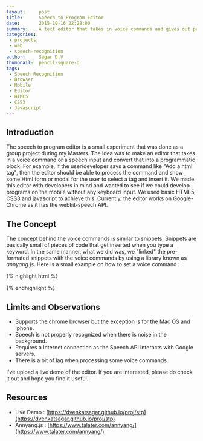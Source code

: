```yaml
---
layout:     post
title:      Speech to Program Editor
date:       2015-10-16 22:28:00
summary:    A text editor that takes in voice commands and gives out programmatic blocks.
categories:
 - projects
 - web
 - speech-recognition
author:     Sagar D.V
thumbnail:  pencil-square-o
tags:
 - Speech Recognition
 - Browser
 - Mobile
 - Editor
 - HTML5
 - CSS3
 - Javascript
---
```


## Introduction

The speech to program editor is a small experiment that was done as a group project during my Masters. The idea was to make an editor that takes in a voice command or a speech input and convert that into a programmatic block. For example, if the user/developer says a command like "Add a html tag", then the editor should be able to process the command and show some Html form or modal for the user to select a tag and insert it. We made this editor with developers in mind and wanted to see if we could develop programs on the mobile without any keyboard input. We used basic HTML5, CSS3 and javascript to achieve this. Currently, the editor works on Google-Chrome as it has the webkit-speech API.

## The Concept

The concept behind the voice commands is similar to snippets. Snippets are basically small of pieces of code that get inserted when you type a keyword. In the same manner, what we did was, we "linked" the pre-formated snippets with the voice commands by using a library known as *annyang.js*. Here is a small example on how to set a voice command :

{% highlight html %}
<script src="//cdnjs.cloudflare.com/ajax/libs/annyang/2.0.0/annyang.min.js"></script>
<script>
if (annyang) {
  // Let's define a command.
  var commands = {
    'hello': function() { alert('Hello world!'); }
  };

  // Add our commands to annyang
  annyang.addCommands(commands);

  // Start listening.
  annyang.start();
}
</script>
{% endhighlight %}

## Limits and Observations

- Supports the chrome browser but the exception is for the Mac OS and Iphone.
- Speech is not properly recognized when there is noise in the background.
- Requires a Internet connection as the Speech API interacts with Google servers.
- There is a bit of lag when processing some voice commands.

I've upload a live demo of the editor. If you are interested, please do check it out and hope you find it useful.

## Resources

- Live Demo : [https://dvenkatsagar.github.io/proj/stp](https://dvenkatsagar.github.io/proj/stp)
- Annyang.js : [https://www.talater.com/annyang/](https://www.talater.com/annyang/)
